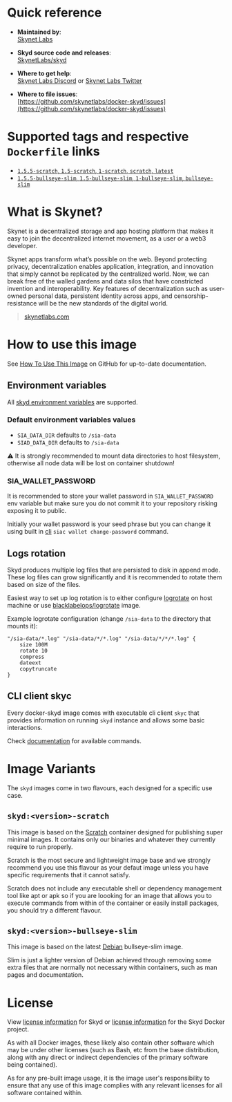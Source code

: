 # Quick reference

- **Maintained by**:  
  [Skynet Labs](https://skynetlabs.com)

- **Skyd source code and releases**:  
  [SkynetLabs/skyd](https://gitlab.com/SkynetLabs/skyd)

- **Where to get help**:  
  [Skynet Labs Discord](https://discord.gg/skynetlabs) or [Skynet Labs Twitter](https://twitter.com/SkynetLabs)

- **Where to file issues**:  
  [https://github.com/skynetlabs/docker-skyd/issues](https://github.com/skynetlabs/docker-skyd/issues)

# Supported tags and respective `Dockerfile` links

- [`1.5.5-scratch`, `1.5-scratch`, `1-scratch`, `scratch`, `latest`](https://github.com/skynetlabs/docker-skyd/blob/4e8fe34165d79044d7ea909021ccc0de3e3b4c6d/scratch/Dockerfile)
- [`1.5.5-bullseye-slim`, `1.5-bullseye-slim`, `1-bullseye-slim`, `bullseye-slim`](https://github.com/skynetlabs/docker-skyd/blob/4e8fe34165d79044d7ea909021ccc0de3e3b4c6d/bullseye-slim/Dockerfile)

# What is Skynet?

Skynet is a decentralized storage and app hosting platform that makes it easy to join the decentralized internet movement, as a user or a web3 developer.

Skynet apps transform what’s possible on the web. Beyond protecting privacy, decentralization enables application, integration, and innovation that simply cannot be replicated by the centralized world. Now, we can break free of the walled gardens and data silos that have constricted invention and interoperability. Key features of decentralization such as user-owned personal data, persistent identity across apps, and censorship-resistance will be the new standards of the digital world.

> [skynetlabs.com](https://skynetlabs.com)

# How to use this image

See [How To Use This Image](https://github.com/skynetlabs/docker-skyd/blob/main/README.md#how-to-use-this-image) on GitHub for up-to-date documentation.

## Environment variables

All [skyd environment variables](https://gitlab.com/SkynetLabs/skyd/-/raw/master/build/env.go) are supported.

### Default environment variables values

- `SIA_DATA_DIR` defaults to `/sia-data`
- `SIAD_DATA_DIR` defaults to `/sia-data`

⚠️ It is strongly recommended to mount data directories to host filesystem, otherwise all node data will be lost on container shutdown!

### SIA_WALLET_PASSWORD

It is recommended to store your wallet password in `SIA_WALLET_PASSWORD` env variable but make sure you do not commit it to your repository risking exposing it to public.

Initially your wallet password is your seed phrase but you can change it using built in [cli](#cli-client-skyc) `siac wallet change-password` command.

## Logs rotation

Skyd produces multiple log files that are persisted to disk in append mode. These log files can grow significantly and it is recommended to rotate them based on size of the files.

Easiest way to set up log rotation is to either configure [logrotate](https://linux.die.net/man/8/logrotate) on host machine or use [blacklabelops/logrotate](https://hub.docker.com/r/blacklabelops/logrotate) image.

Example logrotate configuration (change `/sia-data` to the directory that mounts it):

```
"/sia-data/*.log" "/sia-data/*/*.log" "/sia-data/*/*/*.log" {
    size 100M
    rotate 10
    compress
    dateext
    copytruncate
}
```

## CLI client skyc

Every docker-skyd image comes with executable cli client `skyc` that provides information on running `skyd` instance and allows some basic interactions.

Check [documentation](https://gitlab.com/SkynetLabs/skyd/-/blob/master/cmd/skyc/README.md) for available commands.

# Image Variants

The `skyd` images come in two flavours, each designed for a specific use case.

## `skyd:<version>-scratch`

This image is based on the [Scratch](https://hub.docker.com/_/scratch) container designed for publishing super minimal images. It contains only our binaries and whatever they currently require to run properly.

Scratch is the most secure and lightweight image base and we strongly recommend you use this flavour as your defaut image unless you have specific requirements that it cannot satisfy.

Scratch does not include any executable shell or dependency management tool like apt or apk so if you are loooking for an image that allows you to execute commands from within of the container or easily install packages, you should try a different flavour.

## `skyd:<version>-bullseye-slim`

This image is based on the latest [Debian](https://hub.docker.com/_/debian) bullseye-slim image.

Slim is just a lighter version of Debian achieved through removing some extra files that are normally not necessary within containers, such as man pages and documentation.

# License

View [license information](https://gitlab.com/SkynetLabs/skyd/-/blob/master/LICENSE.md) for Skyd or [license information](https://github.com/skyd/docker-skyd/blob/main/LICENSE) for the Skyd Docker project.

As with all Docker images, these likely also contain other software which may be under other licenses (such as Bash, etc from the base distribution, along with any direct or indirect dependencies of the primary software being contained).

As for any pre-built image usage, it is the image user's responsibility to ensure that any use of this image complies with any relevant licenses for all software contained within.
